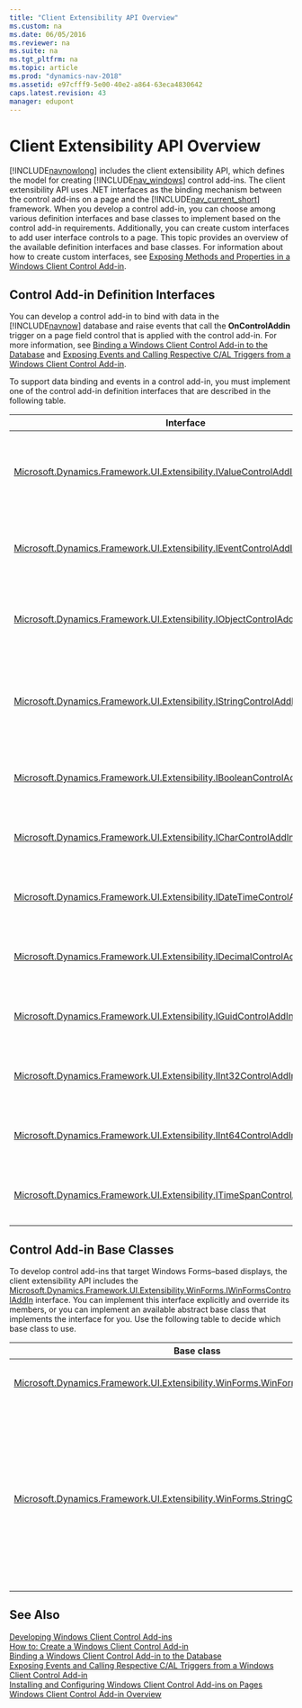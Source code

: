 ```yaml
---
title: "Client Extensibility API Overview"
ms.custom: na
ms.date: 06/05/2016
ms.reviewer: na
ms.suite: na
ms.tgt_pltfrm: na
ms.topic: article
ms.prod: "dynamics-nav-2018"
ms.assetid: e97cfff9-5e00-40e2-a864-63eca4830642
caps.latest.revision: 43
manager: edupont
---
```

# Client Extensibility API Overview
[!INCLUDE[navnowlong](includes/navnowlong_md.md)] includes the client extensibility API, which defines the model for creating [!INCLUDE[nav_windows](includes/nav_windows_md.md)] control add-ins. The client extensibility API uses .NET interfaces as the binding mechanism between the control add-ins on a page and the [!INCLUDE[nav_current_short](includes/nav_current_short_md.md)] framework. When you develop a control add-in, you can choose among various definition interfaces and base classes to implement based on the control add-in requirements. Additionally, you can create custom interfaces to add user interface controls to a page. This topic provides an overview of the available definition interfaces and base classes. For information about how to create custom interfaces, see [Exposing Methods and Properties in a Windows Client Control Add-in](Exposing-Methods-and-Properties-in-a-Windows-Client-Control-Add-in.md).  

## Control Add-in Definition Interfaces  
 You can develop a control add-in to bind with data in the [!INCLUDE[navnow](includes/navnow_md.md)] database and raise events that call the **OnControlAddin** trigger on a page field control that is applied with the control add-in. For more information, see [Binding a Windows Client Control Add-in to the Database](Binding-a-Windows-Client-Control-Add-in-to-the-Database.md) and [Exposing Events and Calling Respective C/AL Triggers from a Windows Client Control Add-in](Exposing-Events-and-Calling-Respective-C-AL-Triggers-from-a-Windows-Client-Control-Add-in.md).  

 To support data binding and events in a control add-in, you must implement one of the control add-in definition interfaces that are described in the following table.  

|Interface|Use|  
|---------------|---------|  
|[Microsoft.Dynamics.Framework.UI.Extensibility.IValueControlAddInDefinition](https://docs.microsoft.com/en-us/search/index?dataSource=previousVersions&search=Microsoft.Dynamics.Framework.UI.Extensibility.IValueControlAddInDefinition)|Base interface that binds the control add-in with [System.String](https://docs.microsoft.com/en-us/search/index?dataSource=previousVersions&search=System.String) or [System.Object](https://docs.microsoft.com/en-us/search/index?dataSource=previousVersions&search=System.Object) data types as defined by the *T* parameter.<br /><br /> Displays text strings or binary data from the [!INCLUDE[nav_current_short](includes/nav_current_short_md.md)] database. **Note:**  The [Microsoft.Dynamics.Framework.UI.Extensibility.WinForms.StringControlAddInBase](https://docs.microsoft.com/en-us/search/index?dataSource=previousVersions&search=Microsoft.Dynamics.Framework.UI.Extensibility.WinForms.StringControlAddInBase) base class implements this interface with a [System.String](https://docs.microsoft.com/en-us/search/index?dataSource=previousVersions&search=System.String) data type.|  
|[Microsoft.Dynamics.Framework.UI.Extensibility.IEventControlAddInDefinition](https://docs.microsoft.com/en-us/search/index?dataSource=previousVersions&search=Microsoft.Dynamics.Framework.UI.Extensibility.IEventControlAddInDefinition)|Base interface that defines a [Microsoft.Dynamics.Framework.UI.Extensibility.ControlAddInEventHandler](https://docs.microsoft.com/en-us/search/index?dataSource=previousVersions&search=Microsoft.Dynamics.Framework.UI.Extensibility.ControlAddInEventHandler) event.<br /><br /> Uses events to call the [OnControlAddin Trigger](OnControlAddin-Trigger.md) of a page field control. **Note:**  The [Microsoft.Dynamics.Framework.UI.Extensibility.WinForms.StringControlAddInBase](https://docs.microsoft.com/en-us/search/index?dataSource=previousVersions&search=Microsoft.Dynamics.Framework.UI.Extensibility.WinForms.StringControlAddInBase) class implements this interface.|  
|[Microsoft.Dynamics.Framework.UI.Extensibility.IObjectControlAddInDefinition](https://docs.microsoft.com/en-us/search/index?dataSource=previousVersions&search=Microsoft.Dynamics.Framework.UI.Extensibility.IObjectControlAddInDefinition)|Base interface that binds the control add-in with a [System.Object](https://docs.microsoft.com/en-us/search/index?dataSource=previousVersions&search=System.Object) data type and raises a [Microsoft.Dynamics.Framework.UI.Extensibility.ControlAddInEventHandler](https://docs.microsoft.com/en-us/search/index?dataSource=previousVersions&search=Microsoft.Dynamics.Framework.UI.Extensibility.ControlAddInEventHandler) event.<br /><br /> Displays binary data from a [!INCLUDE[nav_current_short](includes/nav_current_short_md.md)] database and uses events to call the **OnControlAddin** trigger of a page field control.|  
|[Microsoft.Dynamics.Framework.UI.Extensibility.IStringControlAddInDefinition](https://docs.microsoft.com/en-us/search/index?dataSource=previousVersions&search=Microsoft.Dynamics.Framework.UI.Extensibility.IStringControlAddInDefinition)|Base interface that binds the control add-in with a [System.String](https://docs.microsoft.com/en-us/search/index?dataSource=previousVersions&search=System.String) data type and provides a control add-in definition interface that raises a [Microsoft.Dynamics.Framework.UI.Extensibility.ControlAddInEventHandler](https://docs.microsoft.com/en-us/search/index?dataSource=previousVersions&search=Microsoft.Dynamics.Framework.UI.Extensibility.ControlAddInEventHandler) event.<br /><br /> Displays text strings from [!INCLUDE[nav_server](includes/nav_server_md.md)] and uses events to call the **OnControlAddin** trigger of a page field control. **Note:**  The [Microsoft.Dynamics.Framework.UI.Extensibility.WinForms.StringControlAddInBase](https://docs.microsoft.com/en-us/search/index?dataSource=previousVersions&search=Microsoft.Dynamics.Framework.UI.Extensibility.WinForms.StringControlAddInBase) class implements this interface.|  
|[Microsoft.Dynamics.Framework.UI.Extensibility.IBooleanControlAddInDefinition](https://docs.microsoft.com/en-us/search/index?dataSource=previousVersions&search=Microsoft.Dynamics.Framework.UI.Extensibility.IBooleanControlAddInDefinition)|Base interface that binds the control add-in with a [System.Boolean](https://docs.microsoft.com/en-us/search/index?dataSource=previousVersions&search=System.Boolean) data type and raises a [Microsoft.Dynamics.Framework.UI.Extensibility.ControlAddInEventHandler](https://docs.microsoft.com/en-us/search/index?dataSource=previousVersions&search=Microsoft.Dynamics.Framework.UI.Extensibility.ControlAddInEventHandler) event.Displays binary data from a [!INCLUDE[nav_current_short](includes/nav_current_short_md.md)] database and uses events to call the **OnControlAddin** trigger of a page field control.|  
|[Microsoft.Dynamics.Framework.UI.Extensibility.ICharControlAddInDefinition](https://docs.microsoft.com/en-us/search/index?dataSource=previousVersions&search=Microsoft.Dynamics.Framework.UI.Extensibility.ICharControlAddInDefinition)|Base interface that binds the control add-in with a [System.Char](https://docs.microsoft.com/en-us/search/index?dataSource=previousVersions&search=System.Char) data type and raises a [Microsoft.Dynamics.Framework.UI.Extensibility.ControlAddInEventHandler](https://docs.microsoft.com/en-us/search/index?dataSource=previousVersions&search=Microsoft.Dynamics.Framework.UI.Extensibility.ControlAddInEventHandler) event.Displays binary data from a [!INCLUDE[nav_current_short](includes/nav_current_short_md.md)] database and uses events to call the **OnControlAddin** trigger of a page field control.|  
|[Microsoft.Dynamics.Framework.UI.Extensibility.IDateTimeControlAddInDefinition](https://docs.microsoft.com/en-us/search/index?dataSource=previousVersions&search=Microsoft.Dynamics.Framework.UI.Extensibility.IDateTimeControlAddInDefinition)|Base interface that binds the control add-in with a [System.DateTime](https://docs.microsoft.com/en-us/search/index?dataSource=previousVersions&search=System.DateTime) data type and raises a [Microsoft.Dynamics.Framework.UI.Extensibility.ControlAddInEventHandler](https://docs.microsoft.com/en-us/search/index?dataSource=previousVersions&search=Microsoft.Dynamics.Framework.UI.Extensibility.ControlAddInEventHandler) event.Displays binary data from a [!INCLUDE[nav_current_short](includes/nav_current_short_md.md)] database and uses events to call the **OnControlAddin** trigger of a page field control.|  
|[Microsoft.Dynamics.Framework.UI.Extensibility.IDecimalControlAddInDefinition](https://docs.microsoft.com/en-us/search/index?dataSource=previousVersions&search=Microsoft.Dynamics.Framework.UI.Extensibility.IDecimalControlAddInDefinition)|Base interface that binds the control add-in with a [System.Decimal](https://docs.microsoft.com/en-us/search/index?dataSource=previousVersions&search=System.Decimal) data type and raises a [Microsoft.Dynamics.Framework.UI.Extensibility.ControlAddInEventHandler](https://docs.microsoft.com/en-us/search/index?dataSource=previousVersions&search=Microsoft.Dynamics.Framework.UI.Extensibility.ControlAddInEventHandler) event.Displays binary data from a [!INCLUDE[nav_current_short](includes/nav_current_short_md.md)] database and uses events to call the **OnControlAddin** trigger of a page field control.|  
|[Microsoft.Dynamics.Framework.UI.Extensibility.IGuidControlAddInDefinition](https://docs.microsoft.com/en-us/search/index?dataSource=previousVersions&search=Microsoft.Dynamics.Framework.UI.Extensibility.IGuidControlAddInDefinition)|Base interface that binds the control add-in with a [System.Guid](https://docs.microsoft.com/en-us/search/index?dataSource=previousVersions&search=System.Guid) data type and raises a [Microsoft.Dynamics.Framework.UI.Extensibility.ControlAddInEventHandler](https://docs.microsoft.com/en-us/search/index?dataSource=previousVersions&search=Microsoft.Dynamics.Framework.UI.Extensibility.ControlAddInEventHandler) event.Displays binary data from a [!INCLUDE[nav_current_short](includes/nav_current_short_md.md)] database and uses events to call the **OnControlAddin** trigger of a page field control.|  
|[Microsoft.Dynamics.Framework.UI.Extensibility.IInt32ControlAddInDefinition](https://docs.microsoft.com/en-us/search/index?dataSource=previousVersions&search=Microsoft.Dynamics.Framework.UI.Extensibility.IInt32ControlAddInDefinition)|Base interface that binds the control add-in with a [System.Int32](https://docs.microsoft.com/en-us/search/index?dataSource=previousVersions&search=System.Int32) data type and raises a [Microsoft.Dynamics.Framework.UI.Extensibility.ControlAddInEventHandler](https://docs.microsoft.com/en-us/search/index?dataSource=previousVersions&search=Microsoft.Dynamics.Framework.UI.Extensibility.ControlAddInEventHandler) event.Displays binary data from a [!INCLUDE[nav_current_short](includes/nav_current_short_md.md)] database and uses events to call the **OnControlAddin** trigger of a page field control.|  
|[Microsoft.Dynamics.Framework.UI.Extensibility.IInt64ControlAddInDefinition](https://docs.microsoft.com/en-us/search/index?dataSource=previousVersions&search=Microsoft.Dynamics.Framework.UI.Extensibility.IInt64ControlAddInDefinition)|Base interface that binds the control add-in with a [System.Int64](https://docs.microsoft.com/en-us/search/index?dataSource=previousVersions&search=System.Int64) data type and raises a [Microsoft.Dynamics.Framework.UI.Extensibility.ControlAddInEventHandler](https://docs.microsoft.com/en-us/search/index?dataSource=previousVersions&search=Microsoft.Dynamics.Framework.UI.Extensibility.ControlAddInEventHandler) event.Displays binary data from a [!INCLUDE[nav_current_short](includes/nav_current_short_md.md)] database and uses events to call the **OnControlAddin** trigger of a page field control.|  
|[Microsoft.Dynamics.Framework.UI.Extensibility.ITimeSpanControlAddInDefinition](https://docs.microsoft.com/en-us/search/index?dataSource=previousVersions&search=Microsoft.Dynamics.Framework.UI.Extensibility.ITimeSpanControlAddInDefinition)|Base interface that binds the control add-in with a [System.TimeSpan](https://docs.microsoft.com/en-us/search/index?dataSource=previousVersions&search=System.TimeSpan) data type and raises a [Microsoft.Dynamics.Framework.UI.Extensibility.ControlAddInEventHandler](https://docs.microsoft.com/en-us/search/index?dataSource=previousVersions&search=Microsoft.Dynamics.Framework.UI.Extensibility.ControlAddInEventHandler) event.Displays binary data from a [!INCLUDE[nav_current_short](includes/nav_current_short_md.md)] database and uses events to call the **OnControlAddin** trigger of a page field control.|  

## Control Add-in Base Classes  
 To develop control add-ins that target Windows Forms–based displays, the client extensibility API includes the [Microsoft.Dynamics.Framework.UI.Extensibility.WinForms.IWinFormsControlAddIn](https://docs.microsoft.com/en-us/search/index?dataSource=previousVersions&search=Microsoft.Dynamics.Framework.UI.Extensibility.WinForms.IWinFormsControlAddIn) interface. You can implement this interface explicitly and override its members, or you can implement an available abstract base class that implements the interface for you. Use the following table to decide which base class to use.  

|Base class|Use|  
|----------------|---------|  
|[Microsoft.Dynamics.Framework.UI.Extensibility.WinForms.WinFormsControlAddInBase](https://docs.microsoft.com/en-us/search/index?dataSource=previousVersions&search=Microsoft.Dynamics.Framework.UI.Extensibility.WinForms.WinFormsControlAddInBase)|Base class that targets Windows forms displays with a control add-in.<br /><br /> You can use this base class for any control add-in with an appropriate control add-in definition interface.|  
|[Microsoft.Dynamics.Framework.UI.Extensibility.WinForms.StringControlAddInBase](https://docs.microsoft.com/en-us/search/index?dataSource=previousVersions&search=Microsoft.Dynamics.Framework.UI.Extensibility.WinForms.StringControlAddInBase)|Base class that implements the [Microsoft.Dynamics.Framework.UI.Extensibility.IValueControlAddInDefinition](https://docs.microsoft.com/en-us/search/index?dataSource=previousVersions&search=Microsoft.Dynamics.Framework.UI.Extensibility.IValueControlAddInDefinition) and [Microsoft.Dynamics.Framework.UI.Extensibility.IEventControlAddInDefinition](https://docs.microsoft.com/en-us/search/index?dataSource=previousVersions&search=Microsoft.Dynamics.Framework.UI.Extensibility.IEventControlAddInDefinition)<br /><br /> interfaces.<br /><br /> This base class overrides the [IValueControlAddInDefinition.Value](https://docs.microsoft.com/en-us/search/index?dataSource=previousVersions&search=Microsoft.Dynamics.Framework.UI.Extensibility.IValueControlAddInDefinition`1.Value) property to bind the control add-in to a [System.String](assetId:///System.String) data type in [!INCLUDE[nav_server](includes/nav_server_md.md)]. It also defines the [StringControlAddInBase.RaiseControlAddInEvent\(Int32, String\)](https://docs.microsoft.com/en-us/search/index?dataSource=previousVersions&search=Microsoft.Dynamics.Framework.UI.Extensibility.WinForms.StringControlAddInBase.RaiseControlAddInEvent(System.Int32,System.String)) method for raising events.<br /><br /> You can use this base class for a control add-in that displays text strings from a simple text box control and supports events that call the C/AL trigger on the page.|  

## See Also  
 [Developing Windows Client Control Add-ins](Developing-Windows-Client-Control-Add-ins.md)   
 [How to: Create a Windows Client Control Add-in](How-to--Create-a-Windows-Client-Control-Add-in.md)   
 [Binding a Windows Client Control Add-in to the Database](Binding-a-Windows-Client-Control-Add-in-to-the-Database.md)   
 [Exposing Events and Calling Respective C/AL Triggers from a Windows Client Control Add-in](Exposing-Events-and-Calling-Respective-C-AL-Triggers-from-a-Windows-Client-Control-Add-in.md)   
 [Installing and Configuring Windows Client Control Add-ins on Pages](Installing-and-Configuring-Windows-Client-Control-Add-ins-on-Pages.md)   
 [Windows Client Control Add-in Overview](Windows-Client-Control-Add-in-Overview.md)
